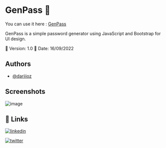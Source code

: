 
# GenPass 🔑

You can use it here : [GenPass](https://www.genpass.cappelleaymeric.fr)

GenPass is a simple password generator using JavaScript and Bootstrap for UI design. 

📌 Version: 1.0
📌 Date: 16/09/2022


## Authors

- [@dariiioz](https://github.com/dariiioz)


## Screenshots

![image](https://user-images.githubusercontent.com/26320684/190968058-cf9e88f0-3ce8-43dd-a370-d092c7ba643a.png)

## 🔗 Links
[![linkedin](https://img.shields.io/badge/linkedin-0A66C2?style=for-the-badge&logo=linkedin&logoColor=white)](https://fr.linkedin.com/in/aymeric-cappelle-65a4a113a)

[![twitter](https://img.shields.io/badge/twitter-1DA1F2?style=for-the-badge&logo=twitter&logoColor=white)](https://twitter.com/capaym_dev)
